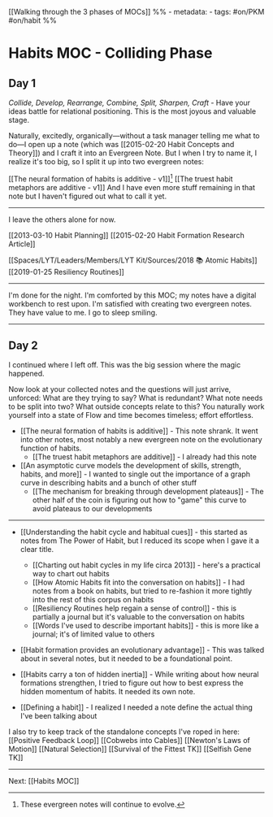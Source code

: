 [[Walking through the 3 phases of MOCs]]
%% - metadata:
	- tags: #on/PKM #on/habit %% 
# Habits MOC - Colliding Phase
## Day 1
*Collide, Develop, Rearrange, Combine, Split, Sharpen, Craft* - Have your ideas battle for relational positioning. This is the most joyous and valuable stage.

Naturally, excitedly, organically—without a task manager telling me what to do—I open up a note (which was [[2015-02-20 Habit Concepts and Theory]]) and I craft it into an Evergreen Note. But I when I try to name it, I realize it's too big, so I split it up into two evergreen notes:

[[The neural formation of habits is additive - v1]][^1]
[[The truest habit metaphors are additive - v1]]
And I have even more stuff remaining in that note but I haven't figured out what to call it yet.

---
I leave the others alone for now. 

[[2013-03-10 Habit Planning]]
[[2015-02-20 Habit Formation Research Article]]

[[Spaces/LYT/Leaders/Members/LYT Kit/Sources/2018 📚 Atomic Habits]]
[[2019-01-25 Resiliency Routines]]

---
I'm done for the night. I'm comforted by this MOC; my notes have a digital workbench to rest upon. I'm satisfied with creating two evergreen notes. They have value to me. I go to sleep smiling.

---
## Day 2
I continued where I left off. This was the big session where the magic happened.

Now look at your collected notes and the questions will just arrive, unforced: What are they trying to say? What is redundant? What note needs to be split into two? What outside concepts relate to this? You naturally work yourself into a state of Flow and time becomes timeless; effort effortless.

- [[The neural formation of habits is additive]] - This note shrank. It went into other notes, most notably a new evergreen note on the evolutionary function of habits.
	- [[The truest habit metaphors are additive]] - I already had this note
- [[An asymptotic curve models the development of skills, strength, habits, and more]] - I wanted to single out the importance of a graph curve in describing habits and a bunch of other stuff
	- [[The mechanism for breaking through development plateaus]] - The other half of the coin is figuring out how to "game" this curve to avoid plateaus to our developments

--- 
- [[Understanding the habit cycle and habitual cues]] - this started as notes from The Power of Habit, but I reduced its scope when I gave it a clear title.
	- [[Charting out habit cycles in my life circa 2013]] - here's a practical way to chart out habits
	- [[How Atomic Habits fit into the conversation on habits]] - I had notes from a book on habits, but tried to re-fashion it more tightly into the rest of this corpus on habits
	- [[Resiliency Routines help regain a sense of control]] - this is partially a journal but it's valuable to the conversation on habits
	- [[Words I've used to describe important habits]] - this is more like a journal; it's of limited value to others

- [[Habit formation provides an evolutionary advantage]] - This was talked about in several notes, but it needed to be a foundational point.
- [[Habits carry a ton of hidden inertia]] - While writing about how neural formations strengthen, I tried to figure out how to best express the hidden momentum of habits. It needed its own note.

- [[Defining a habit]] - I realized I needed a note define the actual thing I've been talking about

I also try to keep track of the standalone concepts I've roped in here:
[[Positive Feedback Loop]]
[[Cobwebs into Cables]]
[[Newton's Laws of Motion]]
[[Natural Selection]]
[[Survival of the Fittest TK]]
[[Selfish Gene TK]]

---
Next: [[Habits MOC]]

[^1]: These evergreen notes will continue to evolve. 